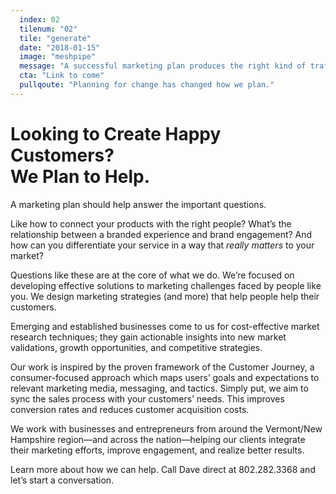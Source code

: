 ```yaml
---
  index: 02
  tilenum: "02"
  tile: "generate"
  date: "2018-01-15"
  image: "meshpipe"
  message: "A successful marketing plan produces the right kind of traffic and a meaningful message. The result? A profitable return on investment."
  cta: "Link to come"
  pullqoute: "Planning for change has changed how we plan."
---
```


# Looking to Create Happy Customers? <br />We Plan to Help.

A marketing plan should help answer the important questions.

Like how to connect your products with the right people? What’s the relationship between a branded experience and brand engagement? And how can you differentiate your service in a way that _really matters_ to your market?

Questions like these are at the core of what we do. We’re focused on developing effective solutions to marketing challenges faced by people like you. We design marketing strategies (and more) that help people help their customers.

Emerging and established businesses come to us for cost-effective market research techniques; they gain actionable insights into new market validations, growth opportunities, and competitive strategies.

Our work is inspired by the proven framework of the Customer Journey, a consumer-focused approach which maps users’ goals and expectations to relevant marketing media, messaging, and tactics. Simply put, we aim to sync the sales process with your customers’ needs. This improves conversion rates and reduces customer acquisition costs.

We work with businesses and entrepreneurs from around the Vermont/New Hampshire region—and across the nation—helping our clients integrate their marketing efforts, improve engagement, and realize better results.

Learn more about how we can help. Call Dave direct at 802.282.3368 and let’s start a conversation.
